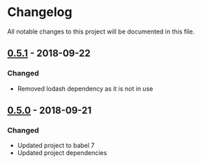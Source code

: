# Changelog
All notable changes to this project will be documented in this file.


## [0.5.1] - 2018-09-22
### Changed
- Removed lodash dependency as it is not in use

## [0.5.0] - 2018-09-21
### Changed
- Updated project to babel 7
- Updated project dependencies


[0.5.1]: https://github.com/mimamuh/html-boilerplate/compare/v0.5.0...v0.5.1
[0.5.0]: https://github.com/mimamuh/html-boilerplate/compare/v0.4.1...v0.5.0